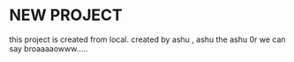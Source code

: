 # NEW PROJECT

this project is created from local.
created by ashu , ashu the ashu 0r we can say broaaaaowww.....